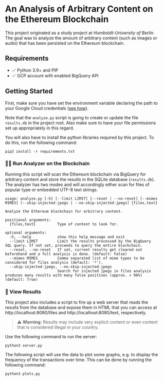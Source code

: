 # An Analysis of Arbitrary Content on the Ethereum Blockchain

This project originated as a study project at *Humboldt-University of Berlin*. The goal was to analyze the amount of arbitrary content (such as images or audio) that has been persisted on the Ethereum blockchain.

## Requirements

- ✅ Python 3.9+ and PIP
- ✅ GCP account with enabled BigQuery API

## Getting Started

First, make sure you have set the environment variable declaring the path to your Google Cloud credentials ([see how](https://cloud.google.com/docs/authentication/getting-started#setting_the_environment_variable)).

Note that the `analyze.py` script is going to create or update the file `results.db` in the project root. Also make sure to have your file permissions set up appropriately in this regard.

You will also have to install the python libraries required by this project. To do this, run the following command:

```
pip3 install -r requirements.txt
```

### 🕵️‍♂️ Run Analyzer on the Blockchain

Running this script will scan the Ethereum blockchain via BigQuery for arbitrary content and store the results in the SQLite database (`results.db`). The analyzer has two modes and will accordingly either scan for files of popular type or embedded UTF-8 text strings.

```
usage: analyze.py [-h] [--limit LIMIT] [--reset | --no-reset] [--mimes MIMES] [--skip-injected-jpegs | --no-skip-injected-jpegs] {files,text}

Analyze the Ethereum blockchain for arbitrary content.

positional arguments:
  {files,text}          Type of content to look for.

optional arguments:
  -h, --help            show this help message and exit
  --limit LIMIT         Limit the results processed by the BigQuery SQL query. If not set, proceeds to query the entire blockchain.
  --reset, --no-reset   If set, current results get cleared out beforehand and a full analysis is done. (default: False)
  --mimes MIMES         Comma separated list of mime types to be considered for files analysis (default: '*').
  --skip-injected-jpegs, --no-skip-injected-jpegs
                        Search for injected jpegs in files analysis produces many results with many false positives (approx. > 98%) (default: True)
```

### 📖 View Results

This project also includes a script to fire up a web server that reads the results from the database and expose them in HTML that you can access at http://localhost:8080/files and http://localhost:8080/text, respectively.

> :warning: **Warning:** Results may include very explicit content or even content that is considered illegal in your country.

Use the following command to run the server:

```
python3 server.py
```

The following script will use the data to plot some graphs, e.g. to display the frequency of the transactions over time. This can be done by running the following command:

```
python3 plots.py
```
